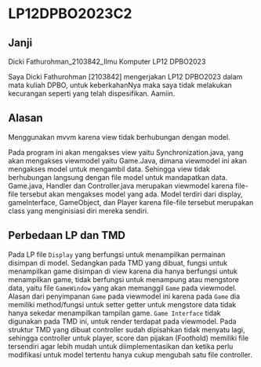 # LP12DPBO2023C2

## Janji

Dicki Fathurohman_2103842_Ilmu Komputer LP12 DPBO2023

Saya Dicki Fathurohman [2103842] mengerjakan LP12 DPBO2023 dalam mata kuliah DPBO, untuk keberkahanNya maka saya tidak melakukan kecurangan seperti yang telah dispesifikan. Aamiin.

## Alasan

Menggunakan mvvm karena view tidak berhubungan dengan model.

Pada program ini akan mengakses view yaitu Synchronization.java, yang akan mengakses viewmodel yaitu Game.Java, dimana viewmodel ini akan mengakses model untuk mengambil data. Sehingga view tidak berhubungan langsung dengan file model untuk mandapatkan data. Game.java, Handler dan Controller.java merupakan viewmodel karena file-file tersebut akan mengakses model yang ada. Model terdiri dari display, gameInterface, GameObject, dan Player karena file-file tersebut merupakan class yang menginisiasi diri mereka sendiri.

## Perbedaan LP dan TMD

Pada LP file `Display` yang berfungsi untuk menampilkan permainan disimpan di model. Sedangkan pada TMD yang dibuat, fungsi untuk menampilkan game disimpan di view karena dia hanya berfungsi untuk menampilkan game, tidak berfungsi untuk menampung atau mengstore data, yaitu file `GameWindow` yang akan memanggil `Game` pada viewmodel. Alasan dari penyimpanan `Game` pada viewmodel ini karena pada `Game` dia memiliki method/fungsi untuk setter getter untuk mengstore data tidak hanya sekedar menampilkan tampilan game.
`Game Interface` tidak digunakan pada TMD ini, untuk render terdapat pada viewmodel.
Pada struktur TMD yang dibuat controller sudah dipisahkan tidak menyatu lagi, sehingga controller untuk player, score dan pijakan (Foothold) memiliki file tersendiri agar lebih mudah untuk diimplementasikan dan ketika perlu modifikasi untuk model tertentu hanya cukup mengubah satu file controller. 
